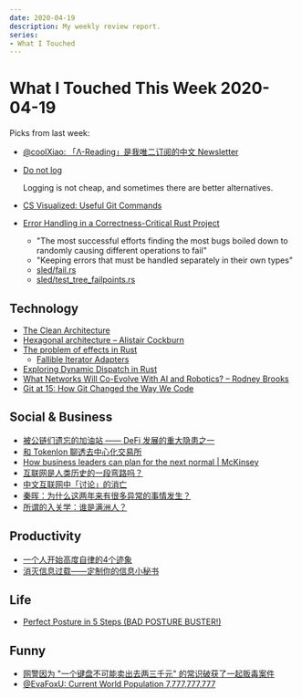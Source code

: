 ```yaml
---
date: 2020-04-19
description: My weekly review report.
series:
- What I Touched
---
```


# What I Touched This Week 2020-04-19

Picks from last week:

<!--more-->

* [@coolXiao: 「Λ-Reading」是我唯二订阅的中文 Newsletter](https://twitter.com/coolXiao/status/1249490482884784129)
* [Do not log](https://sobolevn.me/2020/03/do-not-log)
   
    Logging is not cheap, and sometimes there are better alternatives.

* [CS Visualized: Useful Git Commands](https://dev.to/lydiahallie/cs-visualized-useful-git-commands-37p1)
* [Error Handling in a Correctness-Critical Rust Project](http://sled.rs/errors)

    * "The most successful efforts finding the most bugs boiled down to randomly causing different operations to fail"
    * "Keeping errors that must be handled separately in their own types"
    * [sled/fail.rs](https://github.com/spacejam/sled/blob/05de9a415c8794a775817fc1e1fd123e8ad20d84/src/fail.rs)
    * [sled/test\_tree\_failpoints.rs](https://github.com/spacejam/sled/blob/05de9a415c8794a775817fc1e1fd123e8ad20d84/tests/test_tree_failpoints.rs)

## Technology

* [The Clean Architecture](https://blog.cleancoder.com/uncle-bob/2012/08/13/the-clean-architecture.html)
* [Hexagonal architecture – Alistair Cockburn](https://alistair.cockburn.us/hexagonal-architecture/)
* [The problem of effects in Rust](https://boats.gitlab.io/blog/post/the-problem-of-effects/)
    * [Fallible Iterator Adapters](https://blog.yoshuawuyts.com/fallible-iterator-adapters/)
* [Exploring Dynamic Dispatch in Rust](https://alschwalm.com/blog/static/2017/03/07/exploring-dynamic-dispatch-in-rust/)
* [What Networks Will Co-Evolve With AI and Robotics? – Rodney Brooks](https://rodneybrooks.com/what-networks-will-co-evolve-with-ai-and-robotics/)
* [Git at 15: How Git Changed the Way We Code](https://thenewstack.io/git-at-15-how-git-changed-the-way-we-code/)

## Social & Business

* [被公链们遗忘的加油站 —— DeFi 发展的重大隐患之一](https://mp.weixin.qq.com/s/-R4P8eKwYIdvcj0eSXKi2A)
* [和 Tokenlon 聊透去中心化交易所](http://mp.weixin.qq.com/s?__biz=MzAxMTg2MzAwMg==&mid=2247484088&idx=1&sn=4b73f55552d3178028cb084624b66f99&chksm=9bbbd40daccc5d1bf3abf9966e668cd24589b2dc72988efbf5f6f4ec4eed7a2adb76874cc87d&mpshare=1&scene=1&srcid=&sharer_sharetime=1586774056824&sharer_shareid=e7bb68422a42795eb26b0930876fa613)
* [How business leaders can plan for the next normal | McKinsey](https://www.mckinsey.com/featured-insights/leadership/the-future-is-not-what-it-used-to-be-thoughts-on-the-shape-of-the-next-normal?cid=other-eml-alt-mip-mck&hlkid=30a39a0bbca34a4a8903a39c3b6202bb&hctky=11942895&hdpid=933fd4ac-98de-43bb-b49d-e4c223bc4e4d)
* [互联网是人类历史的一段弯路吗？](https://mp.weixin.qq.com/s/V5Dk4gpzpdb-zsfurp9ZiA)
* [中文互联网中「讨论」的消亡](https://sspai.com/post/60002)
* [秦晖：为什么这两年来有很多异常的事情发生？](https://mp.weixin.qq.com/s/lscEjwGYX6wRUQOpK9M5kQ)
* [所谓的入关学：谁是满洲人？](http://mp.weixin.qq.com/s?__biz=MzA4OTQ2NzI1Nw==&mid=2650413148&idx=1&sn=e1852b200019943b27086b332a4e97a7&chksm=8814c84abf63415c83217fae739f3b8a8d47b53b64a30590e3129e42e37e7a84f1f888221427&mpshare=1&scene=1&srcid=&sharer_sharetime=1586676918038&sharer_shareid=e7bb68422a42795eb26b0930876fa613)

## Productivity

* [一个人开始高度自律的4个迹象](https://mp.weixin.qq.com/s/2NGeszgn8P1sQ2afqBlrOQ)
* [消灭信息过载——定制你的信息小秘书](https://mp.weixin.qq.com/s/5oWeXEGjIscbXTsHWDnLGw)

## Life

* [Perfect Posture in 5 Steps (BAD POSTURE BUSTER!)](https://www.youtube.com/watch?v=TQqgf8kB6R8)

## Funny

* [网警因为 "一个键盘不可能卖出去两三千元" 的常识破获了一起贩毒案件](https://twitter.com/doitian/status/1251491769142767621)
* [@EvaFoxU: Current World Population 7,777,777,777](https://twitter.com/EvaFoxU/status/1250167064993640454)
